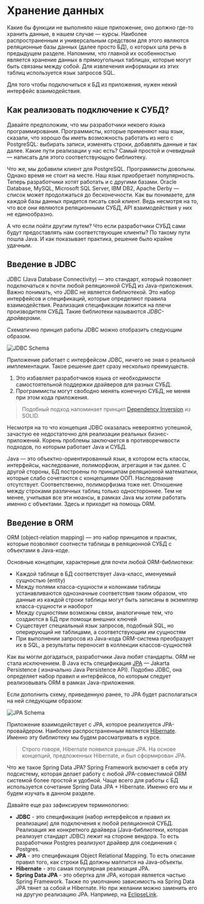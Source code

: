 # Хранение данных

Какие бы функции не выполняло наше приложение, оно должно где-то хранить данные, в нашем случае —
курсы. Наиболее распространенным и универсальным средством для этого являются реляционные базы
данных (далее просто БД), о которых шла речь в предыдущем разделе. Напомним, что главной их
особенностью является хранение данных в прямоугольных таблицах, которые могут быть связаны между
собой. Для извлечения информации из этих таблиц используется язык запросов SQL.

Для того чтобы подключиться к БД из приложения, нужен некий интерфейс взаимодействия.

## Как реализовать подключение к СУБД?

Давайте предположим, что мы разработчики некоего языка программирования. Программисты, которые
применяют наш язык, сказали, что хорошо бы иметь возможность работать из него с PostgreSQL:
выбирать записи, изменять строки, добавлять данные и так далее. Какие пути реализации у нас есть?
Самый простой и очевидный — написать для этого соответствующую библиотеку.

Что же, мы добавили клиент для PostgreSQL. Программисты довольны. Однако время не стоит на месте.
Наш язык приобретает популярность. Теперь разработчики хотят работать и с другими базами. Oracle
Database, MySQL, Microsoft SQL Server, IBM DB2, Apache Derby — список может продолжаться до
бесконечности. Как вы понимаете, для каждой базы данных придется писать свой клиент. Ведь несмотря
на то, что все они являются реляционными СУБД, API взаимодействия у них не единообразно.

А что если пойти другим путем? Что если разработчики СУБД сами будут предоставлять нам
соответствующие клиенты? По такому пути пошла Java. И как показывает практика, решение было крайне
удачным.

## Введение в JDBC

JDBC (Java Database Connectivity) — это стандарт, который позволяет подключаться к почти любой
реляционной СУБД из Java-приложения. Важно понимать, что JDBC не является библиотекой. Это набор
интерфейсов и спецификаций, которые определяют правила взаимодействия. Реализация спецификации
ложится на плечи производителя СУБД. Такие библиотеки называются _JDBC-драйверами_.

Схематично принцип работы JDBC можно отобразить следующим образом.

![JDBC Schema](img/jdbc/jdbc_schema.drawio.png)

Приложение работает с интерфейсом JDBC, ничего не зная о реальной имплементации. Такое решение дает
сразу несколько преимуществ.

1. Это избавляет разработчиков языка от необходимости самостоятельной поддержки драйверов для разных
   СУБД.
2. Программисты могут свободно менять конечную СУБД, не меняя при этом кода приложения.

> Подобный подход напоминает
> принцип [Dependency Inversion](https://en.wikipedia.org/wiki/Dependency_inversion_principle) из
> SOLID.

Несмотря на то что концепция JDBC оказалась невероятно успешной, зачастую ее недостаточно для
реализации реальных бизнес-приложений. Корень проблемы заключается в противоречивости подходов, по
которым работает Java и СУБД.

Java — это объектно-ориентированный язык, в котором есть классы, интерфейсы, наследование,
полиморфизм, агрегация и так далее. С другой стороны, БД построены по принципам реляционной
математики, которые слабо сочетаются с концепциями ООП. Наследование отсутствует. Соответственно,
полиморфизма тоже нет. Отношение между строками различных таблиц только одностороннее. Тем не менее,
учитывая все эти нюансы, в рамках Java мы хотим работать именно с объектами. Здесь и приходит на
помощь ORM.

## Введение в ORM

ORM (object-relation mapping) — это набор принципов и практик, которые позволяют соотнести таблицы в
реляционной СУБД с объектами в Java-коде.

Основные концепции, характерные для почти любой ORM-библиотеки:

* Каждой таблице в БД соответствует Java-класс, именуемый сущностью (entity)
* Между полями класса-сущности и колонками таблицы устанавливаются однозначные соответствия таким
  образом, что данные из каждой строки таблицы могут быть записаны в экземпляр класса-сущности и
  наоборот
* Между сущностями возможны связи, аналогичные тем, что создаются в БД при помощи внешних ключей
* Существует специальный язык запросов, подобный SQL, но оперирующий не таблицами, а соответствующим
  им сущностям
* При выполнении запросов из Java-кода ORM-система преобразует их в SQL, а результаты переносит в
  коллекции классов-сущностей

Как вы могли догадаться, разработчики Java любят стандарты. ORM не стала исключением. В Java есть
спецификация [JPA](https://en.wikipedia.org/wiki/Jakarta_Persistence) — Jakarta Persistence (
изначально Java Persistence API). Подобно JDBC, она определяет набор правил и интерфейсов, по
которым следует реализовывать ORM в рамках Java-приложения.

Если дополнить схему, приведенную ранее, то JPA будет располагаться на ней следующим образом:

![JPA Schema](img/jpa/jpa_schema.drawio.png)

Приложение взаимодействует с JPA, которое реализуется JPA-провайдером. Наиболее распространенным
является [Hibernate](https://hibernate.org/). Именно эту библиотеку мы будем рассматривать в курсе.

> Строго говоря, Hibernate появился раньше JPA. На основе концепций, предложенных Hibernate, и был
> сформирован JPA.

Что же такое Spring Data JPA? Spring Framework включает в себя эту подсистему, которая делает работу
с любой JPA-совместимой ORM системой более простой и удобной. Чаще всего для работы с БД
используется сочетание Spring Data JPA + Hibernate. Именно его мы и будем изучать в данном разделе.

Давайте еще раз зафиксируем терминологию:

- **JDBC** - это спецификация (набор интерфейсов и правил их реализации) для подключения к любой
  реляционной СУБД. Реализация же конкретного драйвера (Java-библиотеки, которая реализует стандарт
  JDBC) лежит на стороне вендора. То есть разработчики Postgres реализуют драйвер для соединения c
  Postgres.
- **JPA** - это спецификация Object Relational Mapping. То есть описание правил того, как строки БД должны
  маппится на Java-объекты.
- **Hibernate** - это самая популярная реализация JPA.
- **Spring Data JPA** - это обертка для JPA, которая является частью Spring Framework. Также по
  умолчанию зависимость на Spring Data JPA тянет за собой и Hibernate. Но при желании можно заменить
  его на другую реализацию JPA. Например, на [EclipseLink](https://www.eclipse.org/eclipselink/).